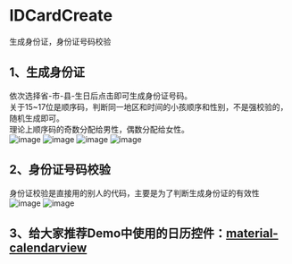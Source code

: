 # IDCardCreate
生成身份证，身份证号码校验</br>
## 1、生成身份证</br>
依次选择省-市-县-生日后点击即可生成身份证号码。</br>
关于15~17位是顺序码，判断同一地区和时间的小孩顺序和性别，不是强校验的，随机生成即可。</br>
理论上顺序码的奇数分配给男性，偶数分配给女性。</br>
![image](https://github.com/leiyun1993/IDCardCreate/raw/master/image/01.jpg)
![image](https://github.com/leiyun1993/IDCardCreate/raw/master/image/02.jpg)
![image](https://github.com/leiyun1993/IDCardCreate/raw/master/image/03.jpg)
![image](https://github.com/leiyun1993/IDCardCreate/raw/master/image/04.jpg)

## 2、身份证号码校验</br>
身份证校验是直接用的别人的代码，主要是为了判断生成身份证的有效性</br>
![image](https://github.com/leiyun1993/IDCardCreate/raw/master/image/05.jpg)
![image](https://github.com/leiyun1993/IDCardCreate/raw/master/image/06.jpg)
## 3、给大家推荐Demo中使用的日历控件：[material-calendarview](https://github.com/prolificinteractive/material-calendarview)
